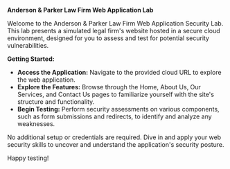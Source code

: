 **Anderson & Parker Law Firm Web Application Lab**

Welcome to the Anderson & Parker Law Firm Web Application Security Lab. This lab presents a simulated legal firm's website hosted in a secure cloud environment, designed for you to assess and test for potential security vulnerabilities.

**Getting Started:**
- **Access the Application:** Navigate to the provided cloud URL to explore the web application.
- **Explore the Features:** Browse through the Home, About Us, Our Services, and Contact Us pages to familiarize yourself with the site's structure and functionality.
- **Begin Testing:** Perform security assessments on various components, such as form submissions and redirects, to identify and analyze any weaknesses.

No additional setup or credentials are required. Dive in and apply your web security skills to uncover and understand the application's security posture.

Happy testing!